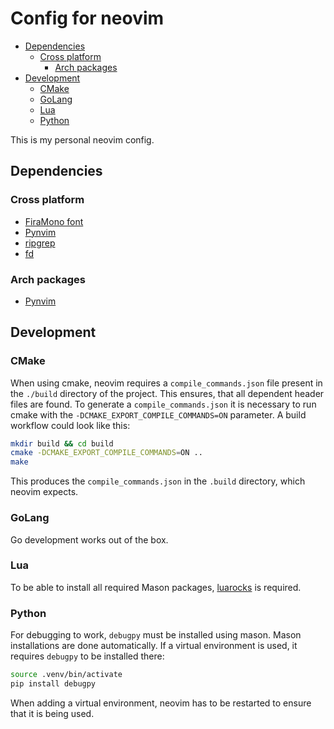 # Config for neovim

<!--toc:start-->
- [Dependencies](#dependencies)
  - [Cross platform](#cross-platform)
    - [Arch packages](#arch-packages)
- [Development](#development)
  - [CMake](#cmake)
  - [GoLang](#golang)
  - [Lua](#lua)
  - [Python](#python)
<!--toc:end-->

This is my personal neovim config.

## Dependencies

### Cross platform

- [FiraMono font](https://github.com/ryanoasis/nerd-fonts)
- [Pynvim](https://github.com/neovim/pynvim)
- [ripgrep](https://github.com/BurntSushi/ripgrep)
- [fd](https://github.com/sharkdp/)

### Arch packages

- [Pynvim](https://archlinux.org/packages/extra/any/python-pynvim/)

## Development

### CMake

When using cmake, neovim requires a `compile_commands.json` file
present in the `./build` directory of the project.
This ensures, that all dependent header files are found.
To generate a `compile_commands.json` it is necessary to run
cmake with the `-DCMAKE_EXPORT_COMPILE_COMMANDS=ON` parameter.
A build workflow could look like this:

```bash
mkdir build && cd build
cmake -DCMAKE_EXPORT_COMPILE_COMMANDS=ON ..
make
```

This produces the `compile_commands.json` in the `.build` directory,
which neovim expects.

### GoLang

Go development works out of the box.

### Lua

To be able to install all required Mason packages,
[luarocks](https://archlinux.org/packages/extra/any/luarocks/) is required.

### Python

For debugging to work, `debugpy` must be installed using mason.
Mason installations are done automatically.
If a virtual environment is used, it requires `debugpy` to be installed there:

```bash
source .venv/bin/activate
pip install debugpy
```

When adding a virtual environment, neovim has to be
restarted to ensure that it is being used.
